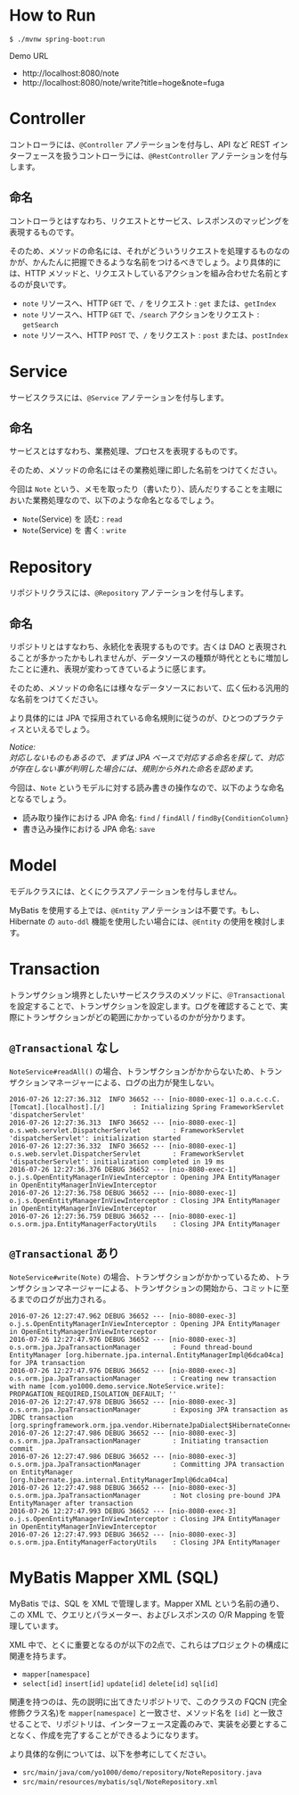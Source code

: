 # How to Run

```
$ ./mvnw spring-boot:run
```

Demo URL
- http://localhost:8080/note
- http://localhost:8080/note/write?title=hoge&note=fuga

# Controller

コントローラには、`@Controller` アノテーションを付与し、API など REST インターフェースを扱うコントローラには、`@RestController` アノテーションを付与します。

## 命名

コントローラとはすなわち、リクエストとサービス、レスポンスのマッピングを表現するものです。

そのため、メソッドの命名には、それがどういうリクエストを処理するものなのかが、かんたんに把握できるような名前をつけるべきでしょう。より具体的には、HTTP メソッドと、リクエストしているアクションを組み合わせた名前とするのが良いです。

- `note` リソースへ、HTTP `GET` で、`/` をリクエスト : `get` または、`getIndex`
- `note` リソースへ、HTTP `GET` で、`/search` アクションをリクエスト : `getSearch`
- `note` リソースへ、HTTP `POST` で、`/` をリクエスト : `post` または、`postIndex`

# Service

サービスクラスには、`@Service` アノテーションを付与します。

## 命名

サービスとはすなわち、業務処理、プロセスを表現するものです。

そのため、メソッドの命名にはその業務処理に即した名前をつけてください。

今回は `Note` という、メモを取ったり（書いたり）、読んだりすることを主眼においた業務処理なので、以下のような命名となるでしょう。

- `Note`(Service) を 読む : `read`
- `Note`(Service) を 書く : `write`

# Repository

リポジトリクラスには、`@Repository` アノテーションを付与します。

## 命名

リポジトリとはすなわち、永続化を表現するものです。古くは DAO と表現されることが多かったかもしれませんが、データソースの種類が時代とともに増加したことに連れ、表現が変わってきているように感じます。

そのため、メソッドの命名には様々なデータソースにおいて、広く伝わる汎用的な名前をつけてください。

より具体的には JPA で採用されている命名規則に従うのが、ひとつのプラクティスといえるでしょう。

_Notice:_  
_対応しないものもあるので、まずは JPA ベースで対応する命名を探して、対応が存在しない事が判明した場合には、規則から外れた命名を認めます。_

今回は、`Note` というモデルに対する読み書きの操作なので、以下のような命名となるでしょう。

- 読み取り操作における JPA 命名: `find` / `findAll` / `findBy{ConditionColumn}`
- 書き込み操作における JPA 命名: `save`

# Model

モデルクラスには、とくにクラスアノテーションを付与しません。

MyBatis を使用する上では、`@Entity` アノテーションは不要です。もし、Hibernate の `auto-ddl` 機能を使用したい場合には、`@Entity` の使用を検討します。

# Transaction

トランザクション境界としたいサービスクラスのメソッドに、`＠Transactional` を設定することで、トランザクションを設定します。ログを確認することで、実際にトランザクションがどの範囲にかかっているのかが分かります。

## `@Transactional` なし

`NoteService#readAll()` の場合、トランザクションがかからないため、トランザクションマネージャーによる、ログの出力が発生しない。

```
2016-07-26 12:27:36.312  INFO 36652 --- [nio-8080-exec-1] o.a.c.c.C.[Tomcat].[localhost].[/]       : Initializing Spring FrameworkServlet 'dispatcherServlet'
2016-07-26 12:27:36.313  INFO 36652 --- [nio-8080-exec-1] o.s.web.servlet.DispatcherServlet        : FrameworkServlet 'dispatcherServlet': initialization started
2016-07-26 12:27:36.332  INFO 36652 --- [nio-8080-exec-1] o.s.web.servlet.DispatcherServlet        : FrameworkServlet 'dispatcherServlet': initialization completed in 19 ms
2016-07-26 12:27:36.376 DEBUG 36652 --- [nio-8080-exec-1] o.j.s.OpenEntityManagerInViewInterceptor : Opening JPA EntityManager in OpenEntityManagerInViewInterceptor
2016-07-26 12:27:36.758 DEBUG 36652 --- [nio-8080-exec-1] o.j.s.OpenEntityManagerInViewInterceptor : Closing JPA EntityManager in OpenEntityManagerInViewInterceptor
2016-07-26 12:27:36.759 DEBUG 36652 --- [nio-8080-exec-1] o.s.orm.jpa.EntityManagerFactoryUtils    : Closing JPA EntityManager
```

## `@Transactional` あり

`NoteService#write(Note)` の場合、トランザクションがかかっているため、トランザクションマネージャーによる、トランザクションの開始から、コミットに至るまでのログが出力される。

```
2016-07-26 12:27:47.962 DEBUG 36652 --- [nio-8080-exec-3] o.j.s.OpenEntityManagerInViewInterceptor : Opening JPA EntityManager in OpenEntityManagerInViewInterceptor
2016-07-26 12:27:47.976 DEBUG 36652 --- [nio-8080-exec-3] o.s.orm.jpa.JpaTransactionManager        : Found thread-bound EntityManager [org.hibernate.jpa.internal.EntityManagerImpl@6dca04ca] for JPA transaction
2016-07-26 12:27:47.976 DEBUG 36652 --- [nio-8080-exec-3] o.s.orm.jpa.JpaTransactionManager        : Creating new transaction with name [com.yo1000.demo.service.NoteService.write]: PROPAGATION_REQUIRED,ISOLATION_DEFAULT; ''
2016-07-26 12:27:47.978 DEBUG 36652 --- [nio-8080-exec-3] o.s.orm.jpa.JpaTransactionManager        : Exposing JPA transaction as JDBC transaction [org.springframework.orm.jpa.vendor.HibernateJpaDialect$HibernateConnectionHandle@9d4ae70]
2016-07-26 12:27:47.986 DEBUG 36652 --- [nio-8080-exec-3] o.s.orm.jpa.JpaTransactionManager        : Initiating transaction commit
2016-07-26 12:27:47.986 DEBUG 36652 --- [nio-8080-exec-3] o.s.orm.jpa.JpaTransactionManager        : Committing JPA transaction on EntityManager [org.hibernate.jpa.internal.EntityManagerImpl@6dca04ca]
2016-07-26 12:27:47.988 DEBUG 36652 --- [nio-8080-exec-3] o.s.orm.jpa.JpaTransactionManager        : Not closing pre-bound JPA EntityManager after transaction
2016-07-26 12:27:47.993 DEBUG 36652 --- [nio-8080-exec-3] o.j.s.OpenEntityManagerInViewInterceptor : Closing JPA EntityManager in OpenEntityManagerInViewInterceptor
2016-07-26 12:27:47.993 DEBUG 36652 --- [nio-8080-exec-3] o.s.orm.jpa.EntityManagerFactoryUtils    : Closing JPA EntityManager
```

# MyBatis Mapper XML (SQL)

MyBatis では、SQL を XML で管理します。Mapper XML という名前の通り、この XML で、クエリとパラメーター、およびレスポンスの O/R Mapping を管理しています。

XML 中で、とくに重要となるのが以下の2点で、これらはプロジェクトの構成に関連を持ちます。

- `mapper[namespace]`
- `select[id]` `insert[id]` `update[id]` `delete[id]` `sql[id]`

関連を持つのは、先の説明に出てきたリポジトリで、このクラスの FQCN (完全修飾クラス名)を `mapper[namespace]` と一致させ、メソッド名を `[id]` と一致させることで、リポジトリは、インターフェース定義のみで、実装を必要とすることなく、作成を完了することができるようになります。

より具体的な例については、以下を参考にしてください。

- `src/main/java/com/yo1000/demo/repository/NoteRepository.java`
- `src/main/resources/mybatis/sql/NoteRepository.xml`
